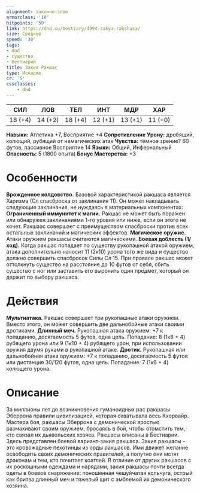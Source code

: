 ```yaml
---
alignment: законно-злое
armorclass: '18'
hitpoints: '59'
link: https://dnd.su/bestiary/4994-zakya-rakshasa/
size: Среднее
speed: '30'
tags:
- dnd
- существо
- бестиарий
title: Закия Ракшас
type: Исчадие
cr: '5'
cssclasses:
    - dnd
---
```



| СИЛ | ЛОВ | ТЕЛ | ИНТ | МДР | ХАР |
|---|---|---|---|---|---|
| 18 (+4) | 14 (+2) | 18 (+4) | 12 (+1) | 13 (+1) | 11 (+0) |
**Навыки:** Атлетика +7, Восприятие +4
**Сопротивление Урону:** дробящий, колющий, рубящий от немагических атак
**Чувства:** тёмное зрение? 60 футов, пассивное Восприятие 14
**Языки:** Общий, Инфернальный
**Опасность:** 5 (1800 опыта)
**Бонус Мастерства:** +3


# Особенности
**Врожденное колдовство.** Базовой характеристикой ракшаса является Харизма (Сл спасброска от заклинания 11). Он может накладывать следующие заклинания, не нуждаясь в материальных компонентах:
**Ограниченный иммунитет к магии.** Ракшас не может быть поражен или обнаружен заклинаниями 1-го уровня или ниже, если он этого не хочет. Ракшаас совершает с преимуществом спасброски против всех остальных заклинаний и магических эффектов.
**Магическое оружие.** Атаки оружием ракшасы считаются магическими.
**Боевая доблесть (1/ход).** Когда ракшас попадает по существу рукопашной атакой оружием, атака дополнительно наносит 11 (2к10) урона того же вида и существо должно совершить спасбросок Силы Сл 15. При провале ракшас может оттолкнуть существо на расстояние до 10 футов от себя, сбить существо с ног или заставить его выронить один предмет, который он держит по выбору ракшаса.


# Действия
**Мультиатака.** Ракшас совершает три рукопашные атаки оружием. Вместо этого, он может совершить две дальнобойные атаки своими дротиками.
**Длинный меч.** Рукопашная атака оружием: +7 к попаданию, досягаемость 5 футов, одна цель. Попадание: 8 (1к8 + 4) рубящего урона или 9 (1к10 + 4) рубящего урон, при использовании оружия двумя руками в рукопашной атаке.
**Дротик.** Рукопашная или дальнобойная атака оружием: +7 к попаданию, досягаемость 5 футов или дистанция 30/120 футов, одна цель. Попадание: 7 (1к6 + 4) колющего урона.


# Описание
За миллионы лет до возникновения гуманоидных рас ракшасы Эберрона правили цивилизацией, которая охватывала весь Кхорвайр. Мастера боя, ракшасы Эберрона с демонической яростью размахивают своим оружием, бросаясь в бой, чтобы отомстить тем, кто связал их дьявольских хозяев. Ракшасы описаны в Бестиарии. Здесь представлен боевой вариант-закия ракшаса. Закия ракшасы - это кровожадные пехотинцы из орды ракшасов. Ими движет желание освободить своих демонических правителей, а попутно они мстят драконам и тем, кто почитает коатлей. В отличие от других ракшасов с их роскошными одеждами и нарядами, закия ракшасы почти всегда одеты в боевое снаряжение: поношенная чешуйчатая кольчуга, острый как бритва длинный меч и тяжелый щит с эмблемой их демонического хозяина.